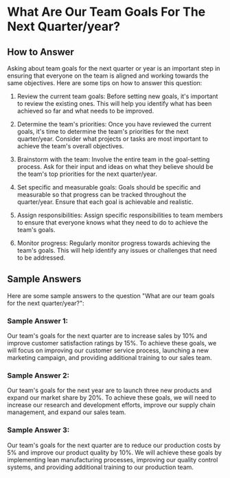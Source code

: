 What Are Our Team Goals For The Next Quarter/year?
=========================================================================

How to Answer
-------------

Asking about team goals for the next quarter or year is an important step in ensuring that everyone on the team is aligned and working towards the same objectives. Here are some tips on how to answer this question:

1. Review the current team goals: Before setting new goals, it's important to review the existing ones. This will help you identify what has been achieved so far and what needs to be improved.

2. Determine the team's priorities: Once you have reviewed the current goals, it's time to determine the team's priorities for the next quarter/year. Consider what projects or tasks are most important to achieve the team's overall objectives.

3. Brainstorm with the team: Involve the entire team in the goal-setting process. Ask for their input and ideas on what they believe should be the team's top priorities for the next quarter/year.

4. Set specific and measurable goals: Goals should be specific and measurable so that progress can be tracked throughout the quarter/year. Ensure that each goal is achievable and realistic.

5. Assign responsibilities: Assign specific responsibilities to team members to ensure that everyone knows what they need to do to achieve the team's goals.

6. Monitor progress: Regularly monitor progress towards achieving the team's goals. This will help identify any issues or challenges that need to be addressed.

Sample Answers
--------------

Here are some sample answers to the question "What are our team goals for the next quarter/year?":

### Sample Answer 1:

Our team's goals for the next quarter are to increase sales by 10% and improve customer satisfaction ratings by 15%. To achieve these goals, we will focus on improving our customer service process, launching a new marketing campaign, and providing additional training to our sales team.

### Sample Answer 2:

Our team's goals for the next year are to launch three new products and expand our market share by 20%. To achieve these goals, we will need to increase our research and development efforts, improve our supply chain management, and expand our sales team.

### Sample Answer 3:

Our team's goals for the next quarter are to reduce our production costs by 5% and improve our product quality by 10%. We will achieve these goals by implementing lean manufacturing processes, improving our quality control systems, and providing additional training to our production team.
